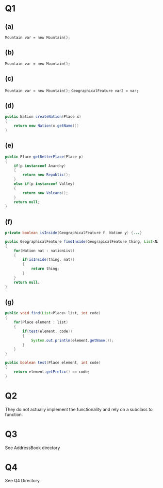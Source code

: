 # Q1

## (a) 

`Mountain var = new Mountain();`

## (b)

`Mountain var = new Mountain();`

## (c)

`Mountain var = new Mountain();`
`GeographicalFeature var2 = var;`

## (d)

```java
public Nation createNation(Place x)
{
    return new Nation(x.getName())
}
```

## (e)

```java
public Place getBetterPlace(Place p)
{
    if(p instanceof Anarchy)
    {
        return new Republic();
    }
    else if(p instanceof Valley)
    {
        return new Volcano();
    }
    return null;
}
```

## (f)

```java
private boolean isInside(GeographicalFeature f, Nation y) {...}

public GeographicalFeature findInside(GeograpicalFeature thing, List<Nation> nationList)
{
    for(Nation nat : nationList)
    {
        if(isInside(thing, nat))
        {
            return thing;
        }
    }
    return null;
}
```

## (g)

```java
public void find(List<Place> list, int code)
{
    for(Place element : list)
    {
        if(test(element, code))
        {
            System.out.println(element.getName());
        }
    }
}

public boolean test(Place element, int code)
{
    return element.getPrefix() == code;
}
```

# Q2

They do not actually implement the functionality and rely on a subclass to function.

# Q3

See AddressBook directory

# Q4

See Q4 Directory